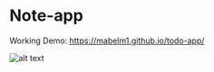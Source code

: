 # Note-app


Working Demo: https://mabelm1.github.io/todo-app/

![alt text](https://imgur.com/bUDUMvc "Note app")
